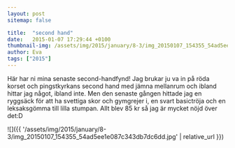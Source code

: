 ```yaml
---
layout: post
sitemap: false

title:  "second hand"
date:   2015-01-07 17:29:44 +0100
thumbnail-img: /assets/img/2015/january/8-3/img_20150107_154355_54ad5ee1e087c343db7dc6dd.jpg
author: Eva
tags: ["2015"]
---
```


Här har ni mina senaste second-handfynd! Jag brukar ju va in på röda korset och pingstkyrkans second hand med jämna mellanrum och ibland hittar jag något, ibland inte. Men den senaste gången hittade jag en ryggsäck för att ha svettiga skor och gymgrejer i, en svart basictröja och en leksaksgömma till lilla stumpan. Allt blev 85 kr så jag är mycket nöjd över det:D

![]({{ '/assets/img/2015/january/8-3/img_20150107_154355_54ad5ee1e087c343db7dc6dd.jpg'  | relative_url }})

